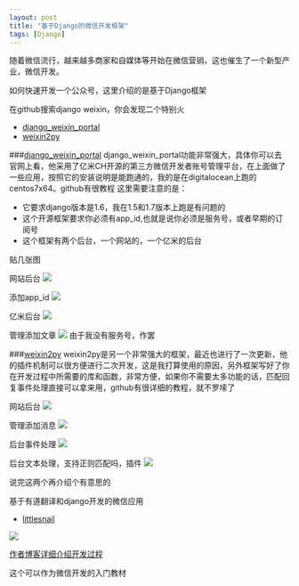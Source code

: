```yaml
---
layout: post
title: "基于Django的微信开发框架"
tags: [Django]
---
```


随着微信流行，越来越多商家和自媒体等开始在微信营销，这也催生了一个新型产业，微信开发。

如何快速开发一个公众号，这里介绍的是基于Django框架

在github搜索django weixin，你会发现二个特别火

 * [django_weixin_portal](https://github.com/wwj718/django_weixin_portal)
 * [weixin2py](https://github.com/winkidney/weixin2py)
 
###[django_weixin_portal](https://github.com/wwj718/django_weixin_portal)
django_weixin_portal功能非常强大，具体你可以去官网上看，他采用了亿米CH开源的第三方微信开发者账号管理平台，在上面做了一些应用，按照它的安装说明是能跑通的，我的是在digitalocean上跑的centos7x64。github有很教程
这里需要注意的是：

 * 它要求django版本是1.6，我在1.5和1.7版本上跑是有问题的
 * 这个开源框架要求你必须有app_id,也就是说你必须是服务号，或者早期的订阅号
 * 这个框架有两个后台，一个网站的，一个亿米的后台

贴几张图

网站后台
<img src="/blog/public/images/posts/weixin/weixin1.png" >

添加app_id
<img src="/blog/public/images/posts/weixin/weixin2.png" >

亿米后台
<img src="/blog/public/images/posts/weixin/weixin3.png" >

管理添加文章
<img src="/blog/public/images/posts/weixin/weixin4.png" >
由于我没有服务号，作罢


###[weixin2py](https://github.com/winkidney/weixin2py)
weixin2py是另一个非常强大的框架，最近也进行了一次更新，他的插件机制可以很方便进行二次开发，这是我打算使用的原因，另外框架写好了你在开发过程中所需要的库和函数，非常方便，如果你不需要太多功能的话，匹配回复事件处理直接可以拿来用，github有很详细的教程，就不罗嗦了

网站后台
<img src="/blog/public/images/posts/weixin/weixin5.png" >

管理添加消息
<img src="/blog/public/images/posts/weixin/weixin6.png" >

后台事件处理
<img src="/blog/public/images/posts/weixin/weixin7.png" >

后台文本处理，支持正则匹配吗，插件
<img src="/blog/public/images/posts/weixin/weixin8.png" >

说完这两个再介绍个有意思的

基于有道翻译和django开发的微信应用

 * [littlesnail](https://github.com/liushuaikobe/littlesnail)

<img src="/blog/public/images/posts/weixin/demo.png" >

[作者博客详细介绍开发过程](http://blog.vars.me/blog/2013/07/24/wei-xin-ji-qi-ren-xiao-gua-niu-you-dao-fan-yi-xiao-zhu-shou-django-plus-sae-plus-wei-xin-gong-zhong-zhang-hao-zi-dong-hui-fu-kai-fang-jie-kou/)

这个可以作为微信开发的入门教材



